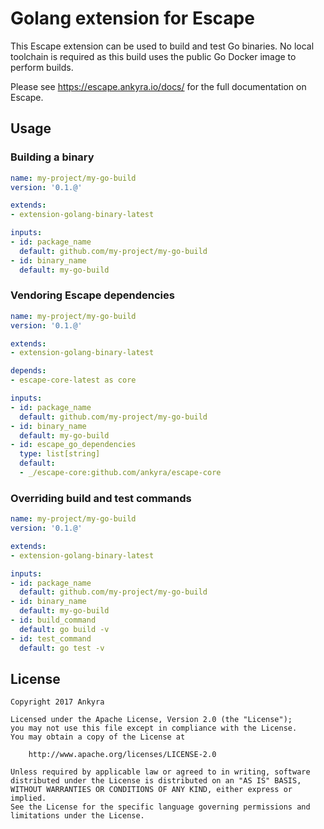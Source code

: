 # Golang extension for Escape

This Escape extension can be used to build and test Go binaries. No local
toolchain is required as this build uses the public Go Docker image to perform
builds.

Please see https://escape.ankyra.io/docs/ for the full documentation on Escape.

## Usage

### Building a binary

```yaml
name: my-project/my-go-build
version: '0.1.@'

extends:
- extension-golang-binary-latest

inputs:
- id: package_name
  default: github.com/my-project/my-go-build
- id: binary_name
  default: my-go-build
```

### Vendoring Escape dependencies

```yaml
name: my-project/my-go-build
version: '0.1.@'

extends:
- extension-golang-binary-latest

depends:
- escape-core-latest as core

inputs:
- id: package_name
  default: github.com/my-project/my-go-build
- id: binary_name
  default: my-go-build
- id: escape_go_dependencies
  type: list[string]
  default: 
  - _/escape-core:github.com/ankyra/escape-core
```

### Overriding build and test commands

```yaml
name: my-project/my-go-build
version: '0.1.@'

extends:
- extension-golang-binary-latest

inputs:
- id: package_name
  default: github.com/my-project/my-go-build
- id: binary_name
  default: my-go-build
- id: build_command
  default: go build -v
- id: test_command
  default: go test -v
```

## License

```
Copyright 2017 Ankyra

Licensed under the Apache License, Version 2.0 (the "License");
you may not use this file except in compliance with the License.
You may obtain a copy of the License at

    http://www.apache.org/licenses/LICENSE-2.0

Unless required by applicable law or agreed to in writing, software
distributed under the License is distributed on an "AS IS" BASIS,
WITHOUT WARRANTIES OR CONDITIONS OF ANY KIND, either express or implied.
See the License for the specific language governing permissions and
limitations under the License.
```
